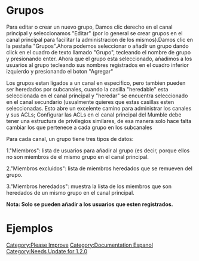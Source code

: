 # Grupos

Para editar o crear un nuevo grupo, Damos clic derecho en el canal
principal y seleccionamos "Editar" (por lo general se crear grupos en el
canal principal para facilitar la administracion de los mismos).Damos
clic en la pestaña "Grupos".Ahora podemos seleccionar o añadir un grupo
dando click en el cuadro de texto llamado "Grupo", tecleando el nombre
de grupo y presionando enter. Ahora que el grupo esta seleccionado,
añadimos a los usuarios al grupo tecleando sus nombres registrados en
el cuadro inferior izquierdo y presionando el boton "Agregar"

Los grupos estan ligados a un canal en especifico, pero tambien pueden
ser heredados por subcanales, cuando la casilla "heredable" esta
seleccionada en el canal principal y "heredar" se encuentra seleccionado
en el canal secundario (usualmente quieres que estas casillas esten
seleccionadas. Esto abre un excelente camino para administrar los
canales y sus ACLs; Configurar las ACLs en el canal principal del Mumble
debe tener una estructura de privilegios similares, de esa manera solo
hace falta cambiar los que pertenece a cada grupo en los subcanales

Para cada canal, un grupo tiene tres tipos de datos:

1."Miembros": lista de usuarios para añadir al grupo (es decir, porque
ellos no son miembros de el mismo grupo en el canal principal.

2."Miembros excluidos": lista de miembros heredados que se remueven del
grupo.

3."Miembros heredados": muestra la lista de los miembros que son
heredados de un mismo grupo en el canal principal.

**Nota: Solo se pueden añadir a los usuarios que esten registrados.**

# Ejemplos

[Category:Please Improve](Category:Please_Improve "wikilink")
[Category:Documentation
Espanol](Category:Documentation_Espanol "wikilink") [Category:Needs
Update for 1.2.0](Category:Needs_Update_for_1.2.0 "wikilink")